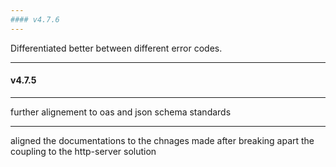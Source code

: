 ```yaml
---
#### v4.7.6
---
```


Differentiated better between different error codes.

---
#### v4.7.5
---

further alignement to oas and json schema standards

---

aligned the documentations to the chnages made after breaking apart the coupling to the http-server solution
